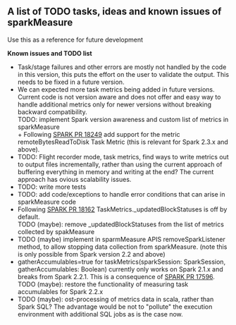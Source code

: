 ## A list of TODO tasks, ideas and known issues of sparkMeasure

Use this as a reference for future development


**Known issues and TODO list**
   * Task/stage failures and other errors are mostly not handled by the code in this version, this puts the effort
     on the user to validate the output. This needs to be fixed in a future version.
   * We can expected more task metrics being added in future versions. Current code is not version aware and does
     not offer and easy way to handle additional metrics only for newer versions without breaking backward compatibility.  
     TODO: implement Spark version awareness and custom list of metrics in sparkMeasure  
           + Following [SPARK PR 18249](https://github.com/apache/spark/pull/18249/files) add support for the metric 
     remoteBytesReadToDisk Task Metric (this is relevant for Spark 2.3.x and above).     
   * TODO: Flight recorder mode, task metrics, find ways to write metrics out to output files incrementally, 
     rather than using the current approach of buffering everything in memory and writing at the end? 
     The current approach has ovious scalability issues.
   * TODO: write more tests
   * TODO: add code/exceptions to  handle error conditions that can arise in sparkMeasure code
   * Following [SPARK PR 18162](https://github.com/apache/spark/pull/18162) TaskMetrics._updatedBlockStatuses 
     is off by default.  
     TODO (maybe): remove _updatedBlockStatuses from the list of metrics collected by spakMeasure
   * TODO (maybe) implement in sparmMeasure APIS removeSparkListener method, to allow stopping data collection 
     from sparkMeasure. (note this is only possible from Spark version 2.2 and above)
   * gatherAccumulables=true for taskMetrics(sparkSession: SparkSession, gatherAccumulables: Boolean) 
     currently only works on Spark 2.1.x and breaks from Spark 2.2.1. This is a consequence of
      [SPARK PR 17596](https://github.com/apache/spark/pull/17596).  
      TODO (maybe): restore the functionality of measuring task accumulables for Spark 2.2.x
   * TODO (maybe): ost-processing of metrics data in scala, rather than Spark SQL? 
     The advantage would be not to "pollute" the execution environment with additional SQL jobs as is the case now.
